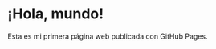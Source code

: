 <!DOCTYPE html>
<html lang="es">
<head>
    <meta charset="UTF-8">
    <meta name="viewport" content="width=device-width, initial-scale=1.0">
    <title>Mi Primera Web con GitHub Pages</title>
</head>
<body>
    <h1>¡Hola, mundo!</h1>
    <p>Esta es mi primera página web publicada con GitHub Pages.</p>
</body>
</html>
